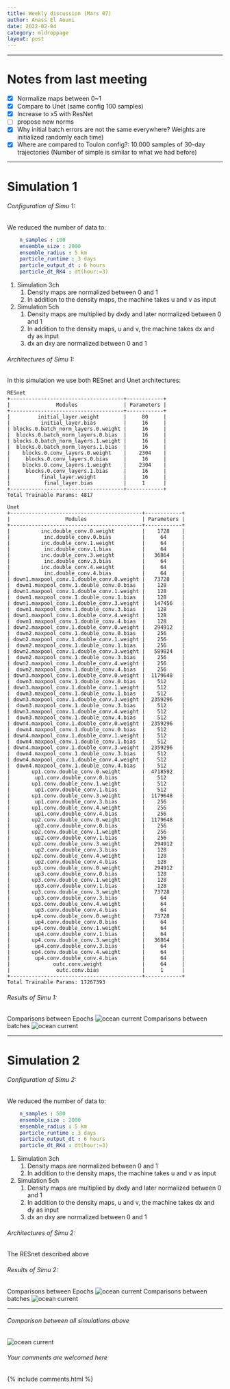 ```yaml
---
title: Weekly discussion (Mars 07)
author: Anass El Aouni
date: 2022-02-04
category: mldroppage
layout: post
---
```




-------

# Notes from last meeting

* [x] Normalize maps between 0~1
* [x] Compare to Unet (same config 100 samples)
* [x] Increase to x5 with ResNet
* [ ] propose new norms
* [x] Why initial batch errors are not the same everywhere? Weights are initialized randomly each time)
* [x] Where are compared to Toulon config?: 10.000 samples of 30-day trajectories (Number of simple is similar to what we had before)

-------


# Simulation 1


###### Configuration of Simu 1:

We reduced the number of data to:

```yaml
    n_samples : 100
    ensemble_size : 2000
    ensemble_radius : 5 km
    particle_runtime : 3 days
    particle_output_dt : 6 hours
    particle_dt_RK4 : dt(hour:=3)
```

1. Simulation 3ch 
   1. Density maps are normalized between 0 and 1
   2. In addition to the density maps, the machine takes u and v as input
2. Simulation 5ch
   1. Density maps are multiplied by dxdy and later normalized between 0 and 1
   2. In addition to the density maps, u and v, the machine takes dx and dy as input
   3. dx an dxy are normalized between 0 and 1
   

###### Architectures of Simu 1:
In this simulation we use both RESnet and Unet architectures:

```
RESnet
+-------------------------------------+------------+
|               Modules               | Parameters |
+-------------------------------------+------------+
|         initial_layer.weight        |     80     |
|          initial_layer.bias         |     16     |
| blocks.0.batch_norm_layers.0.weight |     16     |
|  blocks.0.batch_norm_layers.0.bias  |     16     |
| blocks.0.batch_norm_layers.1.weight |     16     |
|  blocks.0.batch_norm_layers.1.bias  |     16     |
|    blocks.0.conv_layers.0.weight    |    2304    |
|     blocks.0.conv_layers.0.bias     |     16     |
|    blocks.0.conv_layers.1.weight    |    2304    |
|     blocks.0.conv_layers.1.bias     |     16     |
|          final_layer.weight         |     16     |
|           final_layer.bias          |     1      |
+-------------------------------------+------------+
Total Trainable Params: 4817
```

```
Unet
+-------------------------------------------+------------+
|                  Modules                  | Parameters |
+-------------------------------------------+------------+
|          inc.double_conv.0.weight         |    1728    |
|           inc.double_conv.0.bias          |     64     |
|          inc.double_conv.1.weight         |     64     |
|           inc.double_conv.1.bias          |     64     |
|          inc.double_conv.3.weight         |   36864    |
|           inc.double_conv.3.bias          |     64     |
|          inc.double_conv.4.weight         |     64     |
|           inc.double_conv.4.bias          |     64     |
| down1.maxpool_conv.1.double_conv.0.weight |   73728    |
|  down1.maxpool_conv.1.double_conv.0.bias  |    128     |
| down1.maxpool_conv.1.double_conv.1.weight |    128     |
|  down1.maxpool_conv.1.double_conv.1.bias  |    128     |
| down1.maxpool_conv.1.double_conv.3.weight |   147456   |
|  down1.maxpool_conv.1.double_conv.3.bias  |    128     |
| down1.maxpool_conv.1.double_conv.4.weight |    128     |
|  down1.maxpool_conv.1.double_conv.4.bias  |    128     |
| down2.maxpool_conv.1.double_conv.0.weight |   294912   |
|  down2.maxpool_conv.1.double_conv.0.bias  |    256     |
| down2.maxpool_conv.1.double_conv.1.weight |    256     |
|  down2.maxpool_conv.1.double_conv.1.bias  |    256     |
| down2.maxpool_conv.1.double_conv.3.weight |   589824   |
|  down2.maxpool_conv.1.double_conv.3.bias  |    256     |
| down2.maxpool_conv.1.double_conv.4.weight |    256     |
|  down2.maxpool_conv.1.double_conv.4.bias  |    256     |
| down3.maxpool_conv.1.double_conv.0.weight |  1179648   |
|  down3.maxpool_conv.1.double_conv.0.bias  |    512     |
| down3.maxpool_conv.1.double_conv.1.weight |    512     |
|  down3.maxpool_conv.1.double_conv.1.bias  |    512     |
| down3.maxpool_conv.1.double_conv.3.weight |  2359296   |
|  down3.maxpool_conv.1.double_conv.3.bias  |    512     |
| down3.maxpool_conv.1.double_conv.4.weight |    512     |
|  down3.maxpool_conv.1.double_conv.4.bias  |    512     |
| down4.maxpool_conv.1.double_conv.0.weight |  2359296   |
|  down4.maxpool_conv.1.double_conv.0.bias  |    512     |
| down4.maxpool_conv.1.double_conv.1.weight |    512     |
|  down4.maxpool_conv.1.double_conv.1.bias  |    512     |
| down4.maxpool_conv.1.double_conv.3.weight |  2359296   |
|  down4.maxpool_conv.1.double_conv.3.bias  |    512     |
| down4.maxpool_conv.1.double_conv.4.weight |    512     |
|  down4.maxpool_conv.1.double_conv.4.bias  |    512     |
|       up1.conv.double_conv.0.weight       |  4718592   |
|        up1.conv.double_conv.0.bias        |    512     |
|       up1.conv.double_conv.1.weight       |    512     |
|        up1.conv.double_conv.1.bias        |    512     |
|       up1.conv.double_conv.3.weight       |  1179648   |
|        up1.conv.double_conv.3.bias        |    256     |
|       up1.conv.double_conv.4.weight       |    256     |
|        up1.conv.double_conv.4.bias        |    256     |
|       up2.conv.double_conv.0.weight       |  1179648   |
|        up2.conv.double_conv.0.bias        |    256     |
|       up2.conv.double_conv.1.weight       |    256     |
|        up2.conv.double_conv.1.bias        |    256     |
|       up2.conv.double_conv.3.weight       |   294912   |
|        up2.conv.double_conv.3.bias        |    128     |
|       up2.conv.double_conv.4.weight       |    128     |
|        up2.conv.double_conv.4.bias        |    128     |
|       up3.conv.double_conv.0.weight       |   294912   |
|        up3.conv.double_conv.0.bias        |    128     |
|       up3.conv.double_conv.1.weight       |    128     |
|        up3.conv.double_conv.1.bias        |    128     |
|       up3.conv.double_conv.3.weight       |   73728    |
|        up3.conv.double_conv.3.bias        |     64     |
|       up3.conv.double_conv.4.weight       |     64     |
|        up3.conv.double_conv.4.bias        |     64     |
|       up4.conv.double_conv.0.weight       |   73728    |
|        up4.conv.double_conv.0.bias        |     64     |
|       up4.conv.double_conv.1.weight       |     64     |
|        up4.conv.double_conv.1.bias        |     64     |
|       up4.conv.double_conv.3.weight       |   36864    |
|        up4.conv.double_conv.3.bias        |     64     |
|       up4.conv.double_conv.4.weight       |     64     |
|        up4.conv.double_conv.4.bias        |     64     |
|              outc.conv.weight             |     64     |
|               outc.conv.bias              |     1      |
+-------------------------------------------+------------+
Total Trainable Params: 17267393

```


###### Results of Simu 1:

Comparisons between Epochs
![ocean current](../../assets/images/resunet100_1.png)
Comparisons between batches
![ocean current](../../assets/images/resunet100_2.png)



-------

# Simulation 2


###### Configuration of Simu 2:

We reduced the number of data to:

```yaml
    n_samples : 500
    ensemble_size : 2000
    ensemble_radius : 5 km
    particle_runtime : 3 days
    particle_output_dt : 6 hours
    particle_dt_RK4 : dt(hour:=3)
```

1. Simulation 3ch 
   1. Density maps are normalized between 0 and 1
   2. In addition to the density maps, the machine takes u and v as input
2. Simulation 5ch
   1. Density maps are multiplied by dxdy and later normalized between 0 and 1
   2. In addition to the density maps, u and v, the machine takes dx and dy as input
   3. dx an dxy are normalized between 0 and 1
   

###### Architectures of Simu 2:

The RESnet described above

###### Results of Simu 2:

Comparisons between Epochs
![ocean current](../../assets/images/res500_1.png)
Comparisons between batches
![ocean current](../../assets/images/res500_2.png)


-------

###### Comparison between all simulations above

![ocean current](../../assets/images/com_resnet_all.png)

###### Your comments are welcomed here
{% include comments.html %}
